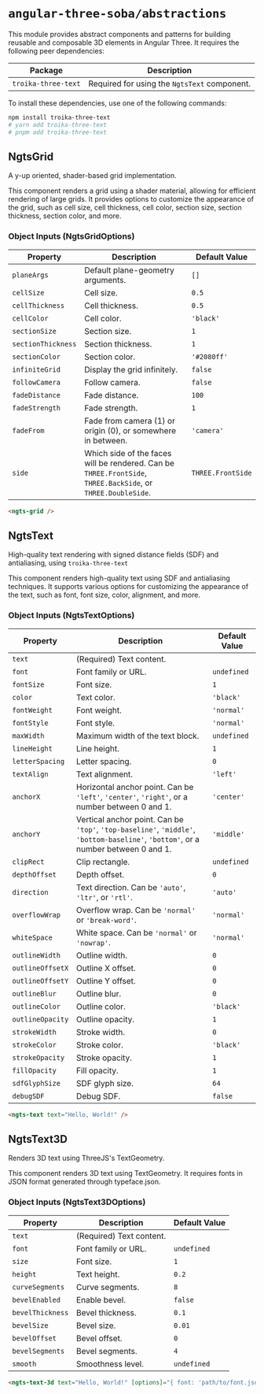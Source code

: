# `angular-three-soba/abstractions`

This module provides abstract components and patterns for building reusable and composable 3D elements in Angular Three. It requires the following peer dependencies:

| Package             | Description                                  |
| ------------------- | -------------------------------------------- |
| `troika-three-text` | Required for using the `NgtsText` component. |

To install these dependencies, use one of the following commands:

```bash
npm install troika-three-text
# yarn add troika-three-text
# pnpm add troika-three-text
```

## NgtsGrid

A y-up oriented, shader-based grid implementation.

This component renders a grid using a shader material, allowing for efficient rendering of large grids. It provides options to customize the appearance of the grid, such as cell size, cell thickness, cell color, section size, section thickness, section color, and more.

### Object Inputs (NgtsGridOptions)

| Property           | Description                                                                                                  | Default Value     |
| ------------------ | ------------------------------------------------------------------------------------------------------------ | ----------------- |
| `planeArgs`        | Default plane-geometry arguments.                                                                            | `[]`              |
| `cellSize`         | Cell size.                                                                                                   | `0.5`             |
| `cellThickness`    | Cell thickness.                                                                                              | `0.5`             |
| `cellColor`        | Cell color.                                                                                                  | `'black'`         |
| `sectionSize`      | Section size.                                                                                                | `1`               |
| `sectionThickness` | Section thickness.                                                                                           | `1`               |
| `sectionColor`     | Section color.                                                                                               | `'#2080ff'`       |
| `infiniteGrid`     | Display the grid infinitely.                                                                                 | `false`           |
| `followCamera`     | Follow camera.                                                                                               | `false`           |
| `fadeDistance`     | Fade distance.                                                                                               | `100`             |
| `fadeStrength`     | Fade strength.                                                                                               | `1`               |
| `fadeFrom`         | Fade from camera (1) or origin (0), or somewhere in between.                                                 | `'camera'`        |
| `side`             | Which side of the faces will be rendered. Can be `THREE.FrontSide`, `THREE.BackSide`, or `THREE.DoubleSide`. | `THREE.FrontSide` |

```html
<ngts-grid />
```

## NgtsText

High-quality text rendering with signed distance fields (SDF) and antialiasing, using `troika-three-text`

This component renders high-quality text using SDF and antialiasing techniques. It supports various options for customizing the appearance of the text, such as font, font size, color, alignment, and more.

### Object Inputs (NgtsTextOptions)

| Property         | Description                                                                                                                        | Default Value |
| ---------------- | ---------------------------------------------------------------------------------------------------------------------------------- | ------------- |
| `text`           | (Required) Text content.                                                                                                           |               |
| `font`           | Font family or URL.                                                                                                                | `undefined`   |
| `fontSize`       | Font size.                                                                                                                         | `1`           |
| `color`          | Text color.                                                                                                                        | `'black'`     |
| `fontWeight`     | Font weight.                                                                                                                       | `'normal'`    |
| `fontStyle`      | Font style.                                                                                                                        | `'normal'`    |
| `maxWidth`       | Maximum width of the text block.                                                                                                   | `undefined`   |
| `lineHeight`     | Line height.                                                                                                                       | `1`           |
| `letterSpacing`  | Letter spacing.                                                                                                                    | `0`           |
| `textAlign`      | Text alignment.                                                                                                                    | `'left'`      |
| `anchorX`        | Horizontal anchor point. Can be `'left'`, `'center'`, `'right'`, or a number between 0 and 1.                                      | `'center'`    |
| `anchorY`        | Vertical anchor point. Can be `'top'`, `'top-baseline'`, `'middle'`, `'bottom-baseline'`, `'bottom'`, or a number between 0 and 1. | `'middle'`    |
| `clipRect`       | Clip rectangle.                                                                                                                    | `undefined`   |
| `depthOffset`    | Depth offset.                                                                                                                      | `0`           |
| `direction`      | Text direction. Can be `'auto'`, `'ltr'`, or `'rtl'`.                                                                              | `'auto'`      |
| `overflowWrap`   | Overflow wrap. Can be `'normal'` or `'break-word'`.                                                                                | `'normal'`    |
| `whiteSpace`     | White space. Can be `'normal'` or `'nowrap'`.                                                                                      | `'normal'`    |
| `outlineWidth`   | Outline width.                                                                                                                     | `0`           |
| `outlineOffsetX` | Outline X offset.                                                                                                                  | `0`           |
| `outlineOffsetY` | Outline Y offset.                                                                                                                  | `0`           |
| `outlineBlur`    | Outline blur.                                                                                                                      | `0`           |
| `outlineColor`   | Outline color.                                                                                                                     | `'black'`     |
| `outlineOpacity` | Outline opacity.                                                                                                                   | `1`           |
| `strokeWidth`    | Stroke width.                                                                                                                      | `0`           |
| `strokeColor`    | Stroke color.                                                                                                                      | `'black'`     |
| `strokeOpacity`  | Stroke opacity.                                                                                                                    | `1`           |
| `fillOpacity`    | Fill opacity.                                                                                                                      | `1`           |
| `sdfGlyphSize`   | SDF glyph size.                                                                                                                    | `64`          |
| `debugSDF`       | Debug SDF.                                                                                                                         | `false`       |

```html
<ngts-text text="Hello, World!" />
```

## NgtsText3D

Renders 3D text using ThreeJS's TextGeometry.

This component renders 3D text using TextGeometry. It requires fonts in JSON format generated through typeface.json.

### Object Inputs (NgtsText3DOptions)

| Property         | Description              | Default Value |
| ---------------- | ------------------------ | ------------- |
| `text`           | (Required) Text content. |               |
| `font`           | Font family or URL.      | `undefined`   |
| `size`           | Font size.               | `1`           |
| `height`         | Text height.             | `0.2`         |
| `curveSegments`  | Curve segments.          | `8`           |
| `bevelEnabled`   | Enable bevel.            | `false`       |
| `bevelThickness` | Bevel thickness.         | `0.1`         |
| `bevelSize`      | Bevel size.              | `0.01`        |
| `bevelOffset`    | Bevel offset.            | `0`           |
| `bevelSegments`  | Bevel segments.          | `4`           |
| `smooth`         | Smoothness level.        | `undefined`   |

```html
<ngts-text-3d text="Hello, World!" [options]="{ font: 'path/to/font.json' }" />
```
